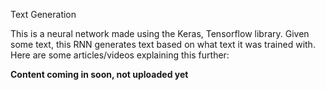 Text Generation

This is a neural network made using the Keras, Tensorflow library. Given some text, this RNN generates text based on what text it was trained with. Here are some articles/videos explaining this further:

**Content coming in soon, not uploaded yet**
